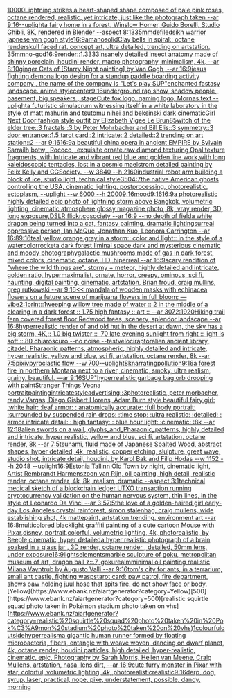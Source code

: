 [10000](https://www.ebank.nz/aiartgenerator?category=10000)[Lightning strikes a heart-shaped shape composed of pale pink roses, octane rendered, realistic, yet intricate, just like the photograph taken --ar 9:16](https://www.ebank.nz/aiartgenerator?category=Lightning%20strikes%20a%20heart-shaped%20shape%20composed%20of%20pale%20pink%20roses%2C%20octane%20rendered%2C%20realistic%2C%20yet%20intricate%2C%20just%20like%20the%20photograph%20taken%20--ar%209%3A16)[--uplight](https://www.ebank.nz/aiartgenerator?category=--uplight)[a fairy home in a forest, Winslow Homer, Guido Borelli, Studio Ghibli, 8K, rendered in Blender --aspect 8:13](https://www.ebank.nz/aiartgenerator?category=a%20fairy%20home%20in%20a%20forest%2C%20Winslow%20Homer%2C%20Guido%20Borelli%2C%20Studio%20Ghibli%2C%208K%2C%20rendered%20in%20Blender%20--aspect%208%3A13)[35mm](https://www.ebank.nz/aiartgenerator?category=35mm)[defiled](https://www.ebank.nz/aiartgenerator?category=defiled)[sikh warrior japnese van gogh style](https://www.ebank.nz/aiartgenerator?category=sikh%20warrior%20japnese%20van%20gogh%20style)[16:9](https://www.ebank.nz/aiartgenerator?category=16%3A9)[amano](https://www.ebank.nz/aiartgenerator?category=amano)[solid](https://www.ebank.nz/aiartgenerator?category=solid)[Clay bells in spiral:: octane render](https://www.ebank.nz/aiartgenerator?category=Clay%20bells%20in%20spiral%3A%3A%20octane%20render)[skull faced rat, concept art, ultra detailed, trending on artstation, 35mm](https://www.ebank.nz/aiartgenerator?category=skull%20faced%20rat%2C%20concept%20art%2C%20ultra%20detailed%2C%20trending%20on%20artstation%2C%2035mm)[no-god](https://www.ebank.nz/aiartgenerator?category=no-god)[16:9](https://www.ebank.nz/aiartgenerator?category=16%3A9)[render::1.3333](https://www.ebank.nz/aiartgenerator?category=render%3A%3A1.3333)[insanely detailed insect anatomy made of shinny  porcelain, houdini render, macro photography, minimalism, 4k, --ar 8:10](https://www.ebank.nz/aiartgenerator?category=insanely%20detailed%20insect%20anatomy%20made%20of%20shinny%20%20porcelain%2C%20houdini%20render%2C%20macro%20photography%2C%20minimalism%2C%204k%2C%20--ar%208%3A10)[ginger Cats of [Starry Night painting] by Van Gogh, --ar 16:9](https://www.ebank.nz/aiartgenerator?category=ginger%20Cats%20of%20%5BStarry%20Night%20painting%5D%20by%20Van%20Gogh%2C%20--ar%2016%3A9)[jesus fighting demon](https://www.ebank.nz/aiartgenerator?category=jesus%20fighting%20demon)[a logo design for a standup paddle boarding activity company , the name of the company is "Let's play SUP"](https://www.ebank.nz/aiartgenerator?category=a%20logo%20design%20for%20a%20standup%20paddle%20boarding%20activity%20company%20%2C%20the%20name%20of%20the%20company%20is%20%22Let%27s%20play%20SUP%22)[enchanted fastasy landscape. anime style](https://www.ebank.nz/aiartgenerator?category=enchanted%20fastasy%20landscape.%20anime%20style)[center](https://www.ebank.nz/aiartgenerator?category=center)[9:16](https://www.ebank.nz/aiartgenerator?category=9%3A16)[underground rap show, shadow people , basement, big speakers , stage](https://www.ebank.nz/aiartgenerator?category=underground%20rap%20show%2C%20shadow%20people%20%2C%20basement%2C%20big%20speakers%20%2C%20stage)[Cute fox logo, gaming logo, Mornas text --uplight](https://www.ebank.nz/aiartgenerator?category=Cute%20fox%20logo%2C%20gaming%20logo%2C%20Mornas%20text%20--uplight)[a futuristic simulacrum witnessing itself in a white laboratory in the style of matt mahurin and tsutomu nihei and beksinski dark cinematic](https://www.ebank.nz/aiartgenerator?category=a%20futuristic%20simulacrum%20witnessing%20itself%20in%20a%20white%20laboratory%20in%20the%20style%20of%20matt%20mahurin%20and%20tsutomu%20nihei%20and%20beksinski%20dark%20cinematic)[Girl Next Door fashion style outfit by Elizabeth Vigee Le Brun](https://www.ebank.nz/aiartgenerator?category=Girl%20Next%20Door%20fashion%20style%20outfit%20by%20Elizabeth%20Vigee%20Le%20Brun)[85](https://www.ebank.nz/aiartgenerator?category=85)[witch of the elder tree::3 fractals::3 by Peter Mohrbacher and Bill Elis::3 symmetry::3 door entrance::1.5 tarot card::2 intricate::2 detailed::2 trending on art station::2 --ar 9:16](https://www.ebank.nz/aiartgenerator?category=witch%20of%20the%20elder%20tree%3A%3A3%20fractals%3A%3A3%20by%20Peter%20Mohrbacher%20and%20Bill%20Elis%3A%3A3%20symmetry%3A%3A3%20door%20entrance%3A%3A1.5%20tarot%20card%3A%3A2%20intricate%3A%3A2%20detailed%3A%3A2%20trending%20on%20art%20station%3A%3A2%20--ar%209%3A16)[16:9](https://www.ebank.nz/aiartgenerator?category=16%3A9)[a beautiful china opera in ancient EMPIRE by Sylvain Sarrailh,botw, ,Rococo , exquisite ornate.raw diamond texturing,Opal texture fragments, with Intricate and vibrant red,blue and golden line work,with long kaleidoscopic tentacles, lost in a cosmic maelstrom detailed painting by Felix Kelly and CGSociety. --w 3840 --h 2160](https://www.ebank.nz/aiartgenerator?category=a%20beautiful%20china%20opera%20in%20ancient%20EMPIRE%20by%20Sylvain%20Sarrailh%2Cbotw%2C%20%2CRococo%20%2C%20exquisite%20ornate.raw%20diamond%20texturing%2COpal%20texture%20fragments%2C%20with%20Intricate%20and%20vibrant%20red%2Cblue%20and%20golden%20line%20work%2Cwith%20long%20kaleidoscopic%20tentacles%2C%20lost%20in%20a%20cosmic%20maelstrom%20detailed%20painting%20by%20Felix%20Kelly%20and%20CGSociety.%20--w%203840%20--h%202160)[industrial robot arm building a block of ice, studio light, technical style](https://www.ebank.nz/aiartgenerator?category=industrial%20robot%20arm%20building%20a%20block%20of%20ice%2C%20studio%20light%2C%20technical%20style)[350](https://www.ebank.nz/aiartgenerator?category=350)[4:7](https://www.ebank.nz/aiartgenerator?category=4%3A7)[the native American ghosts controlling the USA, cinematic lighting, postprocessing, photorealistic, ectoplasm, --uplight --w 6000 --h 2000](https://www.ebank.nz/aiartgenerator?category=the%20native%20American%20ghosts%20controlling%20the%20USA%2C%20cinematic%20lighting%2C%20postprocessing%2C%20photorealistic%2C%20ectoplasm%2C%20--uplight%20--w%206000%20--h%202000)[9:16](https://www.ebank.nz/aiartgenerator?category=9%3A16)[mood](https://www.ebank.nz/aiartgenerator?category=mood)[9:16](https://www.ebank.nz/aiartgenerator?category=9%3A16)[16:9](https://www.ebank.nz/aiartgenerator?category=16%3A9)[a photorealistic highly detailed epic photo of lightning storm above Bangkok, volumetric lighting, cinematic atmosphere,glossy magazine photo, 8k, vray render, 3D, long exposure,DSLR,flickr,cgsociety --ar 16:9 --no depth of field](https://www.ebank.nz/aiartgenerator?category=a%20photorealistic%20highly%20detailed%20epic%20photo%20of%20lightning%20storm%20above%20Bangkok%2C%20volumetric%20lighting%2C%20cinematic%20atmosphere%2Cglossy%20magazine%20photo%2C%208k%2C%20vray%20render%2C%203D%2C%20long%20exposure%2CDSLR%2Cflickr%2Ccgsociety%20--ar%2016%3A9%20--no%20depth%20of%20field)[a white dragon being turned into a cat, fantasy painting, dramatic lighting](https://www.ebank.nz/aiartgenerator?category=a%20white%20dragon%20being%20turned%20into%20a%20cat%2C%20fantasy%20painting%2C%20dramatic%20lighting)[surreal oppressive person, Ian McQue, Jonathan Kuo, Leonora Carrington --ar 16:8](https://www.ebank.nz/aiartgenerator?category=surreal%20oppressive%20person%2C%20Ian%20McQue%2C%20Jonathan%20Kuo%2C%20Leonora%20Carrington%20--ar%2016%3A8)[9:16](https://www.ebank.nz/aiartgenerator?category=9%3A16)[teal yellow orange  gray in a storm:: color and light:: in the style of a watercolor](https://www.ebank.nz/aiartgenerator?category=teal%20yellow%20orange%20%20gray%20in%20a%20storm%3A%3A%20color%20and%20light%3A%3A%20in%20the%20style%20of%20a%20watercolor)[rocket](https://www.ebank.nz/aiartgenerator?category=rocket)[a dark forest liminal space dark and mysterious cinematic and moody photography](https://www.ebank.nz/aiartgenerator?category=a%20dark%20forest%20liminal%20space%20dark%20and%20mysterious%20cinematic%20and%20moody%20photography)[galactic mushrooms made of gas in dark forest, mixed colors, cinematic, octane, HD, hiperreal --ar 16:9](https://www.ebank.nz/aiartgenerator?category=galactic%20mushrooms%20made%20of%20gas%20in%20dark%20forest%2C%20mixed%20colors%2C%20cinematic%2C%20octane%2C%20HD%2C%20hiperreal%20--ar%2016%3A9)[scary rendition of "where the wild things are", stormy + meteor, highly detailed and intricate, golden ratio, hypermaximalist, ornate, horror, creepy, ominous, sci fi, haunting, digital painting, cinematic, artstation, Brian froud, craig mullins, greg rutkowski --ar 9:16](https://www.ebank.nz/aiartgenerator?category=scary%20rendition%20of%20%22where%20the%20wild%20things%20are%22%2C%20stormy%20%2B%20meteor%2C%20highly%20detailed%20and%20intricate%2C%20golden%20ratio%2C%20hypermaximalist%2C%20ornate%2C%20horror%2C%20creepy%2C%20ominous%2C%20sci%20fi%2C%20haunting%2C%20digital%20painting%2C%20cinematic%2C%20artstation%2C%20Brian%20froud%2C%20craig%20mullins%2C%20greg%20rutkowski%20--ar%209%3A16)[<< mandala of wooden masks with echinacea flowers on a future scene of marijuana flowers in full bloom; —vibe](https://www.ebank.nz/aiartgenerator?category=%3C%3C%20mandala%20of%20wooden%20masks%20with%20echinacea%20flowers%20on%20a%20future%20scene%20of%20marijuana%20flowers%20in%20full%20bloom%3B%20%E2%80%94vibe)[2:1](https://www.ebank.nz/aiartgenerator?category=2%3A1)[print::1](https://www.ebank.nz/aiartgenerator?category=print%3A%3A1)[weeping willow tree made of water :: 2 in the middle of a clearing in a dark forest :: 1.75 high fantasy :: art :: --ar 3072:1920](https://www.ebank.nz/aiartgenerator?category=weeping%20willow%20tree%20made%20of%20water%20%3A%3A%202%20in%20the%20middle%20of%20a%20clearing%20in%20a%20dark%20forest%20%3A%3A%201.75%20high%20fantasy%20%3A%3A%20art%20%3A%3A%20--ar%203072%3A1920)[Hiking trail fern covered forest floor Redwood trees, scenery, splendor landscape --ar 16:8](https://www.ebank.nz/aiartgenerator?category=Hiking%20trail%20fern%20covered%20forest%20floor%20Redwood%20trees%2C%20scenery%2C%20splendor%20landscape%20--ar%2016%3A8)[hyperrealistic render of and old hut in the desert at dawn, the sky has a big storm, 4K,:: 1.0 big twister :: .70 late evening sunlight from right :: light is soft ::.80 chiaroscuro  --no noise  --test](https://www.ebank.nz/aiartgenerator?category=hyperrealistic%20render%20of%20and%20old%20hut%20in%20the%20desert%20at%20dawn%2C%20the%20sky%20has%20a%20big%20storm%2C%204K%2C%3A%3A%201.0%20big%20twister%20%3A%3A%20.70%20late%20evening%20sunlight%20from%20right%20%3A%3A%20light%20is%20soft%20%3A%3A.80%20chiaroscuro%20%20--no%20noise%20%20--test)[velociraptor](https://www.ebank.nz/aiartgenerator?category=velociraptor)[alien ancient library, citadel, Pharaonic patterns, atmospheric, highly detailed and intricate, hyper realistic, yellow and blue, sci fi, artstation, octane render, 8k --ar 7:5](https://www.ebank.nz/aiartgenerator?category=alien%20ancient%20library%2C%20citadel%2C%20Pharaonic%20patterns%2C%20atmospheric%2C%20highly%20detailed%20and%20intricate%2C%20hyper%20realistic%2C%20yellow%20and%20blue%2C%20sci%20fi%2C%20artstation%2C%20octane%20render%2C%208k%20--ar%207%3A5)[pixiv](https://www.ebank.nz/aiartgenerator?category=pixiv)[pyroclastic flow --w 700](https://www.ebank.nz/aiartgenerator?category=pyroclastic%20flow%20--w%20700)[--uplight](https://www.ebank.nz/aiartgenerator?category=--uplight)[8k](https://www.ebank.nz/aiartgenerator?category=8k)[narrating](https://www.ebank.nz/aiartgenerator?category=narrating)[pollution](https://www.ebank.nz/aiartgenerator?category=pollution)[9:16](https://www.ebank.nz/aiartgenerator?category=9%3A16)[a forest fire in northern Montana next to a river, cinematic, smoky, ultra realism, grainy, beautiful, —ar 9:16](https://www.ebank.nz/aiartgenerator?category=a%20forest%20fire%20in%20northern%20Montana%20next%20to%20a%20river%2C%20cinematic%2C%20smoky%2C%20ultra%20realism%2C%20grainy%2C%20beautiful%2C%20%E2%80%94ar%209%3A16)[SUP"](https://www.ebank.nz/aiartgenerator?category=SUP%22)[hyperrealistic garbage bag orb drooping with paint](https://www.ebank.nz/aiartgenerator?category=hyperrealistic%20garbage%20bag%20orb%20drooping%20with%20paint)[Stranger Things Vecna portrait](https://www.ebank.nz/aiartgenerator?category=Stranger%20Things%20Vecna%20portrait)[painting](https://www.ebank.nz/aiartgenerator?category=painting)[intricate](https://www.ebank.nz/aiartgenerator?category=intricate)[style](https://www.ebank.nz/aiartgenerator?category=style)[advertising::3](https://www.ebank.nz/aiartgenerator?category=advertising%3A%3A3)[photorealistic, peter morbacher, randy Vargas, Diego Gisbert Llorens, Adam Burn style beautiful fairy girl: :white hair: :leaf armor: : anatomically accurate: :full body portrait: :surrounded by suspended rain drops: :time stop: :ultra realistic: :detailed: : armor intricate detail: : high fantasy: : blue hour light: :cinematic: :8k --ar 12:18](https://www.ebank.nz/aiartgenerator?category=photorealistic%2C%20peter%20morbacher%2C%20randy%20Vargas%2C%20Diego%20Gisbert%20Llorens%2C%20Adam%20Burn%20style%20beautiful%20fairy%20girl%3A%20%3Awhite%20hair%3A%20%3Aleaf%20armor%3A%20%3A%20anatomically%20accurate%3A%20%3Afull%20body%20portrait%3A%20%3Asurrounded%20by%20suspended%20rain%20drops%3A%20%3Atime%20stop%3A%20%3Aultra%20realistic%3A%20%3Adetailed%3A%20%3A%20armor%20intricate%20detail%3A%20%3A%20high%20fantasy%3A%20%3A%20blue%20hour%20light%3A%20%3Acinematic%3A%20%3A8k%20--ar%2012%3A18)[alien swords on a wall, glyphs_and_Pharaonic_patterns, highly detailed and intricate, hyper realistic, yellow and blue, sci fi, artstation, octane render, 8k --ar 7:5](https://www.ebank.nz/aiartgenerator?category=alien%20swords%20on%20a%20wall%2C%20glyphs_and_Pharaonic_patterns%2C%20highly%20detailed%20and%20intricate%2C%20hyper%20realistic%2C%20yellow%20and%20blue%2C%20sci%20fi%2C%20artstation%2C%20octane%20render%2C%208k%20--ar%207%3A5)[tsunami, fluid made of Japanese Spalted Wood, abstract shapes, hyper detailed, 4k, realistic, copper etching, slulpture, great wave, studio shot, intricate detail, houdini, by Karol Bak and Filip Hodas --w 1152 --h 2048 --uplight](https://www.ebank.nz/aiartgenerator?category=tsunami%2C%20fluid%20made%20of%20Japanese%20Spalted%20Wood%2C%20abstract%20shapes%2C%20hyper%20detailed%2C%204k%2C%20realistic%2C%20copper%20etching%2C%20slulpture%2C%20great%20wave%2C%20studio%20shot%2C%20intricate%20detail%2C%20houdini%2C%20by%20Karol%20Bak%20and%20Filip%20Hodas%20--w%201152%20--h%202048%20--uplight)[16:9](https://www.ebank.nz/aiartgenerator?category=16%3A9)[Estonia Tallinn Old Town by night, cinematic light, Artist Rembrandt Harmenszoon van Rijn, oil painting, high detail, realistic render, octane render, 4k, 8k, realism, dramatic --aspect 3:1](https://www.ebank.nz/aiartgenerator?category=Estonia%20Tallinn%20Old%20Town%20by%20night%2C%20cinematic%20light%2C%20Artist%20Rembrandt%20Harmenszoon%20van%20Rijn%2C%20oil%20painting%2C%20high%20detail%2C%20realistic%20render%2C%20octane%20render%2C%204k%2C%208k%2C%20realism%2C%20dramatic%20--aspect%203%3A1)[technical medical sketch of a blockchain ledger UTXO transaction running cryptocurrency validation on the human nervous system, thin lines, in the style of Leonardo Da Vinci --ar 3:5](https://www.ebank.nz/aiartgenerator?category=technical%20medical%20sketch%20of%20a%20blockchain%20ledger%20UTXO%20transaction%20running%20cryptocurrency%20validation%20on%20the%20human%20nervous%20system%2C%20thin%20lines%2C%20in%20the%20style%20of%20Leonardo%20Da%20Vinci%20--ar%203%3A5)[7:5](https://www.ebank.nz/aiartgenerator?category=7%3A5)[the love of a golden-haired girl early-day Los Angeles crystal rainforest, simon stalenhag, craig mullens,  wide establishing shot, 4k mattepaint, artstation trending, environment art --ar 16:8](https://www.ebank.nz/aiartgenerator?category=the%20love%20of%20a%20golden-haired%20girl%20early-day%20Los%20Angeles%20crystal%20rainforest%2C%20simon%20stalenhag%2C%20craig%20mullens%2C%20%20wide%20establishing%20shot%2C%204k%20mattepaint%2C%20artstation%20trending%2C%20environment%20art%20--ar%2016%3A8)[multicolored blacklight graffiti painting of a cute cartoon Mouse with Pixar,disney, portrait,colorful, volumetric lighting, 4k, photorealistic, by Beeple,cinematic, hyper detailed](https://www.ebank.nz/aiartgenerator?category=multicolored%20blacklight%20graffiti%20painting%20of%20a%20cute%20cartoon%20Mouse%20with%20Pixar%2Cdisney%2C%20portrait%2Ccolorful%2C%20volumetric%20lighting%2C%204k%2C%20photorealistic%2C%20by%20Beeple%2Ccinematic%2C%20hyper%20detailed)[a hyper realistic photograph of a brain soaked in a glass jar , 3D render, octane render , detailed, 50mm lens, under exposure](https://www.ebank.nz/aiartgenerator?category=a%20hyper%20realistic%20photograph%20of%20a%20brain%20soaked%20in%20a%20glass%20jar%20%2C%203D%20render%2C%20octane%20render%20%2C%20detailed%2C%2050mm%20lens%2C%20under%20exposure)[16:9](https://www.ebank.nz/aiartgenerator?category=16%3A9)[lights](https://www.ebank.nz/aiartgenerator?category=lights)[elements](https://www.ebank.nz/aiartgenerator?category=elements)[marble sculpture of goku, metropolitan museum of art, dragon ball z::.7, goku](https://www.ebank.nz/aiartgenerator?category=marble%20sculpture%20of%20goku%2C%20metropolitan%20museum%20of%20art%2C%20dragon%20ball%20z%3A%3A.7%2C%20goku)[realm](https://www.ebank.nz/aiartgenerator?category=realm)[minimal oil painting realistic Milana Vayntrub by Augusto Valli --ar 9:16](https://www.ebank.nz/aiartgenerator?category=minimal%20oil%20painting%20realistic%20Milana%20Vayntrub%20by%20Augusto%20Valli%20--ar%209%3A16)[tom's city for ants, in a terrarium, small ant castle, fighting wasps](https://www.ebank.nz/aiartgenerator?category=tom%27s%20city%20for%20ants%2C%20in%20a%20terrarium%2C%20small%20ant%20castle%2C%20fighting%20wasps)[tarot card: paw patrol, fire department. shows paw holding juul hose that spits fire. do not show face or body.](https://www.ebank.nz/aiartgenerator?category=tarot%20card%3A%20paw%20patrol%2C%20fire%20department.%20shows%20paw%20holding%20juul%20hose%20that%20spits%20fire.%20do%20not%20show%20face%20or%20body.)[Yellow](https://www.ebank.nz/aiartgenerator?category=Yellow)[500](https://www.ebank.nz/aiartgenerator?category=500)[realistic squirtle squad photo taken in Pokémon stadium photo taken on vhs](https://www.ebank.nz/aiartgenerator?category=realistic%20squirtle%20squad%20photo%20taken%20in%20Pok%C3%A9mon%20stadium%20photo%20taken%20on%20vhs)[1](https://www.ebank.nz/aiartgenerator?category=1)[colourful](https://www.ebank.nz/aiartgenerator?category=colourful)[outside](https://www.ebank.nz/aiartgenerator?category=outside)[hyperrealism](https://www.ebank.nz/aiartgenerator?category=hyperrealism)[a gigantic human runner formed by floating microbacteria, fibers, entangle with weave woven, dancing on dwarf planet, 4k, octane render, houdini particles, high detailed, hyper-realistic, cinematic, epic, Photography by Sarah Morris, Hellen van Meene, Craig Mullens, artstation, nasa, lens dirt, --ar 16:9](https://www.ebank.nz/aiartgenerator?category=a%20gigantic%20human%20runner%20formed%20by%20floating%20microbacteria%2C%20fibers%2C%20entangle%20with%20weave%20woven%2C%20dancing%20on%20dwarf%20planet%2C%204k%2C%20octane%20render%2C%20houdini%20particles%2C%20high%20detailed%2C%20hyper-realistic%2C%20cinematic%2C%20epic%2C%20Photography%20by%20Sarah%20Morris%2C%20Hellen%20van%20Meene%2C%20Craig%20Mullens%2C%20artstation%2C%20nasa%2C%20lens%20dirt%2C%20--ar%2016%3A9)[cute furry monster in Pixar with star, colorful, volumetric lighting, 4k, photorealistic](https://www.ebank.nz/aiartgenerator?category=cute%20furry%20monster%20in%20Pixar%20with%20star%2C%20colorful%2C%20volumetric%20lighting%2C%204k%2C%20photorealistic)[realistic](https://www.ebank.nz/aiartgenerator?category=realistic)[9:16](https://www.ebank.nz/aiartgenerator?category=9%3A16)[derp, dog, syrup, laser, practical, nope, pike, understatement, possible, dandy, morning](https://www.ebank.nz/aiartgenerator?category=derp%2C%20dog%2C%20syrup%2C%20laser%2C%20practical%2C%20nope%2C%20pike%2C%20understatement%2C%20possible%2C%20dandy%2C%20morning)